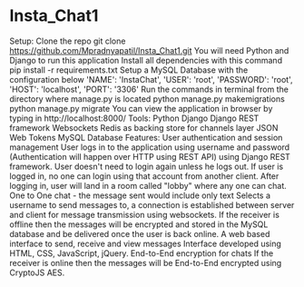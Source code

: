 # Insta_Chat1
Setup:
Clone the repo
git clone https://github.com/Mpradnyapatil/Insta_Chat1.git
You will need Python and Django to run this application
Install all dependencies with this command
pip install -r requirements.txt
Setup a MySQL Database with the configuration below
'NAME': 'InstaChat',
'USER': 'root', 
'PASSWORD': 'root',
'HOST': 'localhost',
'PORT': '3306'
Run the commands in terminal from the directory where manage.py is located
python manage.py makemigrations
python manage.py migrate
You can view the application in browser by typing in
http://localhost:8000/
Tools:
Python
Django
Django REST framework
Websockets
Redis as backing store for channels layer
JSON Web Tokens
MySQL Database
Features:
User authentication and session management
User logs in to the application using username and password (Authentication will happen over HTTP using REST API) using Django REST framework.
User doesn't need to login again unless he logs out.
If user is logged in, no one can login using that account from another client.
After logging in, user will land in a room called "lobby" where any one can chat.
One to One chat - the message sent would include only text
Selects a username to send messages to, a connection is established between server and client for message transmission using websockets.
If the receiver is offline then the messages will be encrypted and stored in the MySQL database and be delivered once the user is back online.
A web based interface to send, receive and view messages
Interface developed using HTML, CSS, JavaScript, jQuery.
End-to-End encryption for chats
If the receiver is online then the messages will be End-to-End encrypted using CryptoJS AES.
